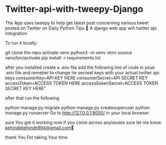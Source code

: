 # Twitter-api-with-tweepy-Django
The App uses tweepy to help get latest post concerning various tweet posted on Twitter on Daily Python Tips 💪
A django web app wih twitter api integration 

To run it locally:

git clone the repo
activate venv
python3 -m venv venv 
source venv/bin/activate
pip install -r requirements.txt

after you installed
create a .env file 
add the following line of code in youe .env file and remeber to change he secreat keys with your actual twitter api keys
 consumerKey=API KEY HERE
 consumerSecret=API SECRET KEY
 accessToken=ACCESS TOKEN HERE
 accessSokenSecret=ACCESS TOKEN SECRET KEY HERE"

after that run the following

python manage.py migrate
python manage.py createsuperuser
python manage.py runserver
Go to http://127.0.0.1:8000/ in your local browser

sure You got it working now if you come across anyissuies sure let me know kehindekehinde894@gmail.com💪

thank You Fot taking Your time
